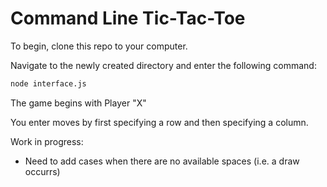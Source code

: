 # Command Line Tic-Tac-Toe
To begin, clone this repo to your computer.

Navigate to the newly created directory and enter the following command:
```bash
node interface.js
```
The game begins with Player "X"

You enter moves by first specifying a row and then specifying a column.

Work in progress:
- Need to add cases when there are no available spaces (i.e. a draw occurrs)
